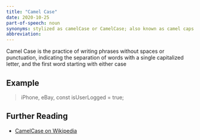 ```yaml
---
title: "Camel Case"
date: 2020-10-25
part-of-speech: noun
synonyms: stylized as camelCase or CamelCase; also known as camel caps or more formally as medial capitals
abbreviation: 
---
```


Camel Case is the practice of writing phrases without spaces or punctuation, indicating the separation of words with a single capitalized letter, and the first word starting with either case
 
## Example

>iPhone, eBay, const isUserLogged = true; 


## Further Reading
- [CamelCase on Wikipedia](https://en.wikipedia.org/wiki/Camel_case)
